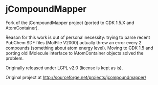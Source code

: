 # jCompoundMapper
Fork of the jCompoundMapper project (ported to CDK 1.5.X and AtomContainer).

Reason for this work is out of personal necessity: trying to parse recent PubChem SDF files (MolFile V2000) actually threw an error every 2 compounds (something about atom energy level). Moving to CDK 1.5 and porting old IMolecule interface to IAtomContainer objects solved the problem.

Originally released under LGPL v2.0 (license is kept as is).

Original project at http://sourceforge.net/projects/jcompoundmapper/

